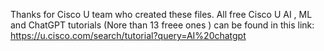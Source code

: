 Thanks for Cisco U team who created these files.
All free Cisco U AI , ML and ChatGPT tutorials (Nore than 13 freee ones ) can be found in this link:
https://u.cisco.com/search/tutorial?query=AI%20chatgpt 
